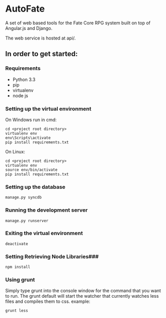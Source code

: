 AutoFate
========

A set of web based tools for the Fate Core RPG system built on top of Angular.js and Django.

The web service is hosted at api/.

In order to get started:
------------------------

### Requirements ###
- Python 3.3
- pip
- virtualenv
- node js

### Setting up the virtual environment ###
On Windows run in cmd:

	cd <project root directory>
	virtualenv env
	env\Scripts\activate
	pip install requirements.txt

On Linux:

	cd <project root directory>
	virtualenv env
	source env/bin/activate
	pip install requirements.txt

### Setting up the database ###

	manage.py syncdb

### Running the development server ###

	manage.py runserver

### Exiting the virtual environment ###

	deactivate

### Setting Retrieving Node Libraries###

    npm install

### Using grunt ###

Simply type grunt <commandName> into the console window for the command that you
want to run.  The grunt default will start the watcher that currently watches
less files and compiles them to css.  example:

    grunt less